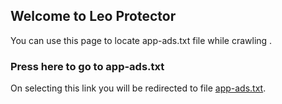 ## Welcome to Leo Protector

You can use this page to locate app-ads.txt file while crawling .

### Press here to go to app-ads.txt

On selecting this link you will be redirected to file  [app-ads.txt](https://github.com/Leoprotector/app-ads.txt/app-ads.txt).
